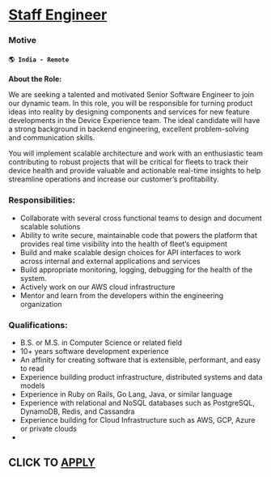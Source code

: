 # [Staff Engineer ](https://www.remotewlb.com/apply/staff-engineer-108478)  
### Motive  
#### `🌎 India - Remote`  

**About the Role:**

We are seeking a talented and motivated Senior Software Engineer to join our dynamic team. In this role, you will be responsible for turning product ideas into reality by designing components and services for new feature developments in the Device Experience team. The ideal candidate will have a strong background in backend engineering, excellent problem-solving and communication skills.

You will implement scalable architecture and work with an enthusiastic team contributing to robust projects that will be critical for fleets to track their device health and provide valuable and actionable real-time insights to help streamline operations and increase our customer’s profitability.

### **Responsibilities:**

  * Collaborate with several cross functional teams to design and document scalable solutions
  * Ability to write secure, maintainable code that powers the platform that provides real time visibility into the health of fleet’s equipment
  * Build and make scalable design choices for API interfaces to work across internal and external applications and services 
  * Build appropriate monitoring, logging, debugging for the health of the system.
  * Actively work on our AWS cloud infrastructure
  * Mentor and learn from the developers within the engineering organization

### **Qualifications:**

  * B.S. or M.S. in Computer Science or related field
  * 10+ years software development experience
  * An affinity for creating software that is extensible, performant, and easy to read
  * Experience building product infrastructure, distributed systems and data models
  * Experience in Ruby on Rails, Go Lang, Java, or similar language
  * Experience with relational and NoSQL databases such as PostgreSQL, DynamoDB, Redis, and Cassandra
  * Experience building for Cloud Infrastructure such as AWS, GCP, Azure or private clouds
  * 
  
## CLICK TO [APPLY](https://www.remotewlb.com/apply/staff-engineer-108478)

